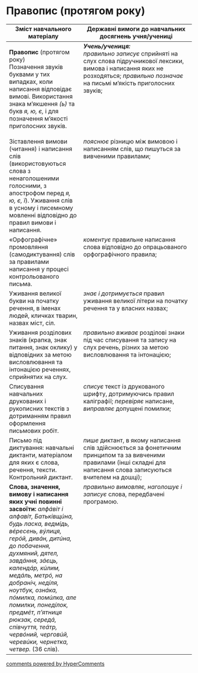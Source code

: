 <div id="hypercomments_widget" class="js-hypercomments-widget invisible"></div>

# Правопис (протягом року)

<table>
  <tr>
    <td width="40%" align="center"><b>Зміст навчального матеріалу</b></td>
    <td width="60%" align="center"><b>Державні вимоги до навчальних досягнень учня/учениці</b></td>
  </tr>
<tbody>
  <tr>
    <td width="40%" style="vertical-align:top !important;">
    <p><b>Правопис</b> (протягом року)<br>
Позначення звуків буквами у тих випадках, коли написання відповідає вимові. Використання знака м’якшення <i>(ь)</i> та букв <i>я, ю, є,</i> і для позначення м’якості приголосних звуків.</td>
    <td width="60%" style="vertical-align:top !important;">
<i><b>Учень/учениця:</b></i><br>
<i>правильно записує</i> сприйняті на слух слова підручникової лексики, вимова і написання яких не розходяться; <i>правильно позначає</i> на письмі м’якість приголосних звуків;</td>
  </tr>
  <tr>
    <td width="40%" style="vertical-align:top !important;">
Зіставлення вимови (читання) і написання слів (використовуються слова з ненаголошеними голосними, з апострофом перед <i>я, ю, є, ї</i>). Уживання слів в усному і писемному мовленні відповідно до правил вимови і написання.</td>
    <td width="60%" style="vertical-align:top !important;">
<i>пояснює</i> різницю між вимовою і написанням слів, що пишуться за вивченими правилами;</td>
  </tr>
  <tr>
    <td width="40%" style="vertical-align:top !important;">
«Орфографічне» промовляння (самодиктування) слів за правилами написання у процесі контрольованого письма.</td>
    <td width="60%" style="vertical-align:top !important;">
<i>коментує</i> правильне написання слова відповідно до опрацьованого орфографічного правила;</td>
  </tr>
  <tr>
    <td width="40%" style="vertical-align:top !important;">
Уживання великої букви на початку речення, в іменах людей, кличках тварин, назвах міст, сіл.</td>
    <td width="60%" style="vertical-align:top !important;">
<i>знає і дотримується</i> правил уживання великої літери на початку речення та у власних назвах;</td>
  </tr>
  <tr>
    <td width="40%" style="vertical-align:top !important;">
Уживання розділових знаків (крапка, знак питання, знак оклику) у відповідних за метою висловлювання та інтонацією реченнях, сприйнятих на слух.</td>
    <td width="60%" style="vertical-align:top !important;">
<i>правильно вживає</i> розділові знаки під час списування та запису на слух речень, різних за метою висловлювання та інтонацією;</td>
  </tr>
  <tr>
    <td width="40%" style="vertical-align:top !important;">
Списування навчальних друкованих і рукописних текстів з дотриманням правил оформлення письмових робіт.</td>
    <td width="60%" style="vertical-align:top !important;">
<i>списує</i> текст із друкованого шрифту, дотримуючись правил каліграфії; <i>перевіряє</i> написане, <i>виправляє</i> допущені помилки;</td>
  </tr>
  <tr>
    <td width="40%" style="vertical-align:top !important;">
Письмо під диктування: навчальні диктанти, матеріалом для яких є слова, речення, тексти. Контрольний диктант.</td>
    <td width="60%" style="vertical-align:top !important;">
<i>пише</i> диктант, в якому написання слів здійснюється за фонетичним принципом та за вивченими правилами (інші складні для написання слова записуються вчителем на дошці);</td>
  </tr>
  <tr>
    <td width="40%" style="vertical-align:top !important;">
<b>Слова, значення, вимову і написання яких учні повинні засвоїти:</b> <i>алфáвіт і алфавíт, Батьківщúна, будь ласка, ведмíдь, вéресень, вýлиця, герóй, дивáн, дитúна, до побачення, духмяний, дятел, завдáння, зáєць, календáр, кúлим, медáль, метрó, на добраніч, недíля, ноутбук, ознáка, пóмилка, помúлка, але помилки, понедíлок, предмéт, п’ятниця рюкзак, середá, співчуття, теáтр, червóний, черговúй, черевúки, чернетка, четвер.</i> (36 слів).</td>
    <td width="60%" style="vertical-align:top !important;">
<i>правильно вимовляє, наголошує і записує</i> слова, передбачені програмою.</td>
  </tr>
</tbody>
</table>

<div class="js-hypercomments-container">
<a href="http://hypercomments.com" class="hc-link" title="comments widget">comments powered by HyperComments</a>
</div>
